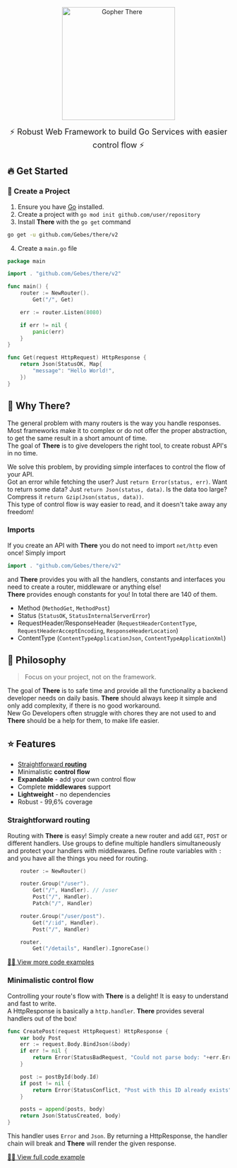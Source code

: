 <p align="center">
<a href="https://there.gebes.io">
<img src="https://github.com/Gebes/there/blob/v2.1/.github/logo/logo-compressed.png?raw=true" alt="Gopher There" height="256">
</a>
</p>
<p align="center">
<font size="4px">
⚡️ Robust Web Framework to build Go Services with easier control flow ⚡️
</font>
</p>

## 🔥 Get Started

### 🔨 Create a Project
1. Ensure you have [Go](https://go.dev/dl/) installed.
2. Create a project with `go mod init github.com/user/repository`
3. Install **There** with the `go get` command

```sh
go get -u github.com/Gebes/there/v2
```

4. Create a `main.go` file

```go
package main

import . "github.com/Gebes/there/v2"

func main() {
	router := NewRouter().
		Get("/", Get)

	err := router.Listen(8080)

	if err != nil {
		panic(err)
	}
}

func Get(request HttpRequest) HttpResponse {
	return Json(StatusOK, Map{
		"message": "Hello World!",
    })
}
```




## 🤔 Why There?

The general problem with many routers is the way you handle responses. Most frameworks make it to complex or do not offer the proper abstraction, to get the same result in a short amount of time.  
The goal of **There** is to give developers the right tool, to create robust API's in no time.  

We solve this problem, by providing simple interfaces to control the flow of your API.  
Got an error while fetching the user? Just `return Error(status, err)`. Want to return some data? Just `return Json(status, data)`. Is the data too large? Compress it `return Gzip(Json(status, data))`.  
This type of control flow is way easier to read, and it doesn't take away any freedom!


### Imports
If you create an API with **There** you do not need to import `net/http` even once! Simply import
```go
import . "github.com/Gebes/there/v2"
```
and **There** provides you with all the handlers, constants and interfaces you need to create a router, middleware or anything else!  
**There** provides enough constants for you! In total there are 140 of them.
* Method (`MethodGet`, `MethodPost`)
* Status (`StatusOK`, `StatusInternalServerError`)
* RequestHeader/ResponseHeader (`RequestHeaderContentType`, `RequestHeaderAcceptEncoding`, `ResponseHeaderLocation`)
* ContentType (`ContentTypeApplicationJson`, `ContentTypeApplicationXml`)

## 🧠 Philosophy
> Focus on your project, not on the framework.  

The goal of **There** is to safe time and provide all the functionality a backend developer needs on daily basis. **There** should always keep it simple and only add complexity, if there is no good workaround.  
New Go Developers often struggle with chores they are not used to and **There** should be a help for them, to make life easier.

## ⭐️ Features
* [Straightforward **routing**](#straightforward-routing)
* Minimalistic **control flow**
* **Expandable** - add your own control flow
* Complete **middlewares** support
* **Lightweight** - no dependencies
* Robust - 99,6% coverage

### Straightforward routing

Routing with **There** is easy! Simply create a new router and add `GET`, `POST` or different handlers. Use groups to define multiple handlers simultaneously and protect your handlers with middlewares.
Define route variables with `:` and you have all the things you need for routing.

```go
	router := NewRouter()

	router.Group("/user").
		Get("/", Handler). // /user
		Post("/", Handler).
		Patch("/", Handler)

	router.Group("/user/post").
		Get("/:id", Handler).
		Post("/", Handler)

	router.
		Get("/details", Handler).IgnoreCase()
```

[🧑‍💻 View more code examples](https://github.com/Gebes/there/tree/main/examples/straightforward-routing)

### Minimalistic control flow


Controlling your route's flow with **There** is a delight! It is easy to understand and fast to write.  
A HttpResponse is basically a `http.handler`. **There** provides several handlers out of the box!

```go
func CreatePost(request HttpRequest) HttpResponse {
	var body Post
	err := request.Body.BindJson(&body)
	if err != nil {
		return Error(StatusBadRequest, "Could not parse body: "+err.Error())
	}

	post := postById(body.Id)
	if post != nil {
		return Error(StatusConflict, "Post with this ID already exists")
	}

	posts = append(posts, body)
	return Json(StatusCreated, body)
}
```

This handler uses `Error` and `Json`. By returning a HttpResponse, the handler chain will break and **There** will render the given response.

[🧑‍💻 View full code example](https://github.com/Gebes/there/tree/main/examples/minimalistic-control-flow)
